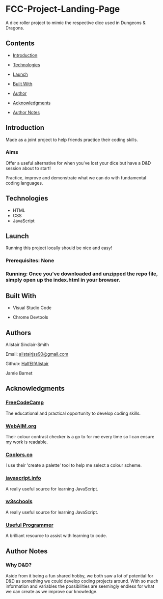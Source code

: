 # FCC-Project-Landing-Page

A dice roller project to mimic the respective dice used in Dungeons & Dragons.

## Contents

- [Introduction](#Introduction)

- [Technologies](#Technologies)

- [Launch](#Launch)

- [Built With](#Built-With)

- [Author](#Author)

- [Acknowledgments](#Acknowledgments)

- [Author Notes](#Author-Notes)


## Introduction

Made as a joint project to help friends practice their coding skills.

### Aims

Offer a useful alternative for when you've lost your dice but have a D&D session about to start!

Practice, improve and demonstrate what we can do with fundamental coding languages.

## Technologies

- HTML
- CSS
- JavaScript

## Launch

Running this project locally should be nice and easy!

### Prerequisites: None

### Running: Once you've downloaded and unzipped the repo file, simply open up the index.html in your browser.


## Built With

- Visual Studio Code

- Chrome Devtools

## Authors

Alistair Sinclair-Smith

Email: [alistairjss90@gmail.com](alistairjss90@gmail.com)

Github: [HalfElfAlistair](https://github.com/HalfElfAlistair)


Jamie Barnet


## Acknowledgments

### [FreeCodeCamp](https://www.freecodecamp.org/)
The educational and practical opportunity to develop coding skills.

### [WebAIM.org](https://webaim.org/)
Their colour contrast checker is a go to for me every time so I can ensure my work is readable.

### [Coolors.co](https://coolors.co/)
I use their 'create a palette' tool to help me select a colour scheme.

### [javascript.info](https://javascript.info/)
A really useful source for learning JavaScript.

### [w3schools](https://www.w3schools.com/)
A really useful source for learning JavaScript.

### [Useful Programmer](https://www.youtube.com/channel/UCAocVBB14ixYUfdhKaSrvNQ)
A brilliant resource to assist with learning to code.


## Author Notes

### Why D&D?
Aside from it being a fun shared hobby, we both saw a lot of potential for D&D as something we could develop coding projects around. With so much information and variables the possibilities are seemingly endless for what we can create as we improve our knowledge.

